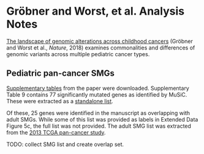# Gröbner and Worst, et al. Analysis Notes

[The landscape of genomic alterations across childhood cancers](https://doi.org/10.1038/nature25480)
(Gröbner and Worst et al., _Nature_, 2018) examines commonalities and differences of genomic variants
across multiple pediatric cancer types.

## Pediatric pan-cancer SMGs
[Supplementary tables](../../data/41586_2018_BFnature25480_MOESM3_ESM.xlsx) from the paper 
were downloaded.
Supplementary Table 9 contains 77 significantly mutated genes as identified by MuSiC.
These were extracted as a [standalone list](../../data/grober_worst_pediatric_smgs.txt).

Of these, 25 genes were identified in the manuscript as overlapping with adult SMGs. While some of
this list was provided as labels in Extended Data Figure 5c, the full list was not provided.
The adult SMG list was extracted from the 
[2013 TCGA pan-cancer study](https://doi.org/10.1038/nature12634).

TODO: collect SMG list and create overlap set.
